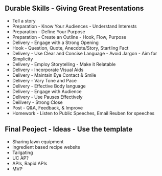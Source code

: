 ## Durable Skills - Giving Great Presentations
- Tell a story
- Preparation - Know Your Audiences - Understand Interests
- Preparation - Define Your Purpose
- Preparation - Create an Outline - Hook, Flow, Purpose
- Delivery - Engage with a Strong Opening
- Hook - Question, Quote, Anecdote/Story, Startling Fact
- Delivery - Use Clear and Concise Language - Avoid Jargon - Aim for Simplicity
- Delivery - Employ Storytelling - Make it Relatable
- Delivery - Incorporate Visual Aids
- Delivery - Maintain Eye Contact & Smile
- Delivery - Vary Tone and Pace
- Delivery - Effective Body language
- Delivery - Engage with Audience
- Delivery - Use Pauses Effectively
- Deilivery - Strong Close
- Post - Q&A, Feedback, & Improve
- Homework - Listen to Public Speeches, Email Reuben for speeches

## Final Peoject - Ideas - Use the template
- Sharing lawn equipment
- Ingredient based recipe website
- Tailgating
- UC AP?
- APIs, Rapid APIs
- MVP
